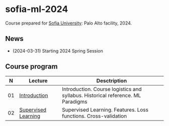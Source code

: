 # sofia-ml-2024
Course prepared for [Sofia University](https://www.sofia.edu): Palo Alto facility, 2024.

## News
* (2024-03-31) Starting 2024 Spring Session

## Course program
| N  | Lecture       | Desctription                                 | 
| -- | ------------- | -------------                                | 
| 01 | [Introduction](/lectures/lecture_ml_01_2024.pdf)    | Introduction. Course logistics and syllabus. Historical reference. ML Paradigms |
| 02 | [Supervised Learning](/lectures/lecture_ml_02_2024.pdf)    | Supervised Learning. Features. Loss functions. Cross-validation |
